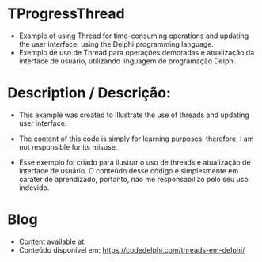 # TProgressThread
- Example of using Thread for time-consuming operations and updating the user interface, using the Delphi programming language.
- Exemplo de uso de Thread para operações demoradas e atualização da interface de usuário, utilizando linguagem de programação Delphi.

# Description / Descrição:
- This example was created to illustrate the use of threads and updating user interface.
- The content of this code is simply for learning purposes, therefore, I am not responsible for its misuse.

- Esse exemplo foi criado para ilustrar o uso de threads e atualização de interface de usuário.
O conteúdo desse código é simplesmente em caráter de aprendizado, portanto, não me responsabilizo pelo seu uso indevido.

# Blog
- Content available at:
- Conteúdo disponível em:
  https://codedelphi.com/threads-em-delphi/

